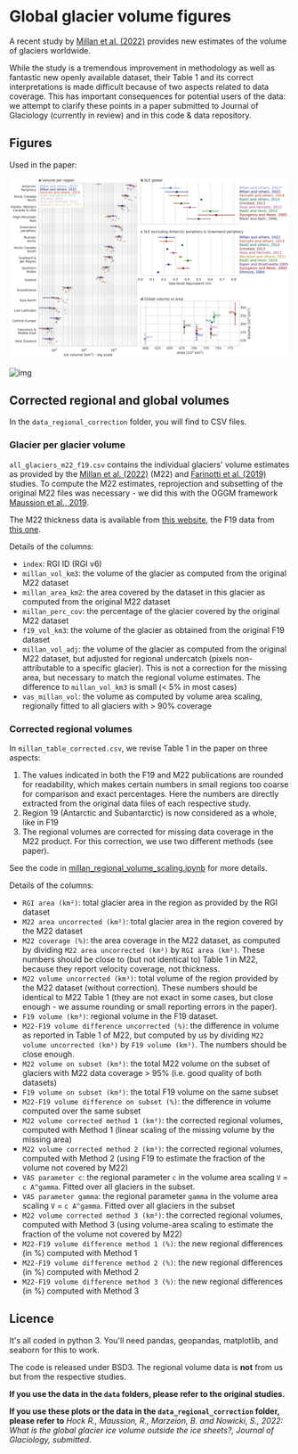 # Global glacier volume figures

A recent study by [Millan et al. (2022)](https://www.nature.com/articles/s41561-021-00885-z) provides new estimates of the volume of glaciers worldwide.

While the study is a tremendous improvement in methodology as well as fantastic new openly available dataset, their Table 1 and its correct interpretations is made difficult because of two aspects related to data coverage. This has important consequences for potential users of the data: we attempt to clarify these points in a paper submitted to Journal of Glaciology (currently in review) and in this code & data repository.

## Figures

Used in the paper:

![img](plot_global_and_reg_log_alpha.png)

![img](plot_maps_bright_new.png)

## Corrected regional and global volumes

In the `data_regional_correction` folder, you will find to CSV files.

### Glacier per glacier volume 

`all_glaciers_m22_f19.csv` contains the individual glaciers' volume estimates as provided by the [Millan et al. (2022)](https://www.nature.com/articles/s41561-021-00885-z) (M22) and [Farinotti et al. (2019)](https://www.nature.com/articles/s41561-019-0300-3) studies. To compute the M22 estimates, reprojection and subsetting of the original M22 files was necessary - we did this with the OGGM framework [Maussion et al., 2019](https://gmd.copernicus.org/articles/12/909/2019/).

The M22 thickness data is available from [this website](https://www.sedoo.fr/theia-publication-products/?uuid=55acbdd5-3982-4eac-89b2-46703557938c), the F19 data from [this one](https://www.research-collection.ethz.ch/handle/20.500.11850/315707).

Details of the columns:
- `index`: RGI ID (RGI v6)
- `millan_vol_km3`: the volume of the glacier as computed from the original M22 dataset 
- `millan_area_km2`: the area covered by the dataset in this glacier as computed from the original M22 dataset 
- `millan_perc_cov`: the percentage of the glacier covered by the original M22 dataset 
- `f19_vol_km3`: the volume of the glacier as obtained from the original F19 dataset 
- `millan_vol_adj`: the volume of the glacier as computed from the original M22 dataset, but adjusted for regional undercatch (pixels non-attributable to a specific glacier). This is not a correction for the missing area, but necessary to match the regional volume estimates. The difference to  `millan_vol_km3` is small (< 5% in most cases)
- `vas_millan_vol`: the volume as computed by volume area scaling, regionally fitted to all glaciers with > 90% coverage

### Corrected regional volumes

In `millan_table_corrected.csv`, we revise Table 1 in the paper on three aspects:
1. The values indicated in both the F19 and M22 publications are rounded for readability, which makes certain numbers in small regions too coarse for comparison and exact percentages. Here the numbers are directly extracted from the original data files of each respective study.
2. Region 19 (Antarctic and Subantarctic) is now considered as a whole, like in F19
3. The regional volumes are corrected for missing data coverage in the M22 product. For this correction, we use two different methods (see paper).

See the code in [millan_regional_volume_scaling.ipynb](millan_regional_volume_scaling.ipynb) for more details.

Details of the columns:
- `RGI area (km²)`: total glacier area in the region as provided by the RGI dataset
- `M22 area uncorrected (km²)`: total glacier area in the region covered by the M22 dataset
- `M22 coverage (%)`: the area coverage in the M22 dataset, as computed by dividing `M22 area uncorrected (km²)` by `RGI area (km²)`. These numbers should be close to (but not identical to) Table 1 in M22, because they report velocity coverage, not thickness.
- `M22 volume uncorrected (km³)`: total volume of the region provided by the M22 dataset (without correction). These numbers should be identical to M22 Table 1 (they are not exact in some cases, but close enough - we assume rounding or small reporting errors in the paper).
- `F19 volume (km³)`: regional volume in the F19 dataset.
- `M22-F19 volume difference uncorrected (%)`: the difference in volume as reported in Table 1 of M22, but computed by us by dividing `M22 volume uncorrected (km³)` by `F19 volume (km³)`. The numbers should be close enough.
- `M22 volume on subset (km³)`: the total M22 volume on the subset of glaciers with M22 data coverage > 95% (i.e. good quality of both datasets)
- `F19 volume on subset (km³)`: the total F19 volume on the same subset
- `M22-F19 volume difference on subset (%)`: the difference in volume computed over the same subset 
- `M22 volume corrected method 1 (km³)`: the corrected regional volumes, computed with Method 1 (linear scaling of the missing volume by the missing area)
- `M22 volume corrected method 2 (km³)`: the corrected regional volumes, computed with Method 2 (using F19 to estimate the fraction of the volume not covered by M22)
- `VAS parameter c`: the regional parameter `c` in the volume area scaling `V` = `c A^gamma`. Fitted over all glaciers in the subset.
- `VAS parameter gamma`: the regional parameter `gamma` in the volume area scaling `V` = `c A^gamma`. Fitted over all glaciers in the subset
- `M22 volume corrected method 3 (km³)`: the corrected regional volumes, computed with Method 3 (using volume-area scaling to estimate the fraction of the volume not covered by M22)
- `M22-F19 volume difference method 1 (%)`: the new regional differences (in %) computed with Method 1
- `M22-F19 volume difference method 2 (%)`: the new regional differences (in %) computed with Method 2
- `M22-F19 volume difference method 3 (%)`: the new regional differences (in %) computed with Method 3


## Licence 

It's all coded in python 3. You'll need pandas, geopandas, matplotlib, and seaborn for this to work.

The code is released under BSD3. The regional volume data is **not** from us but from the respective studies. 

**If you use the data in the `data` folders, please refer to the original studies.**

**If you use these plots or the data in the `data_regional_correction` folder, please refer to** *Hock R., Maussion, R., Marzeion, B. and Nowicki, S., 2022: What is the global glacier ice volume outside the ice sheets?, Journal of Glaciology, submitted.*
